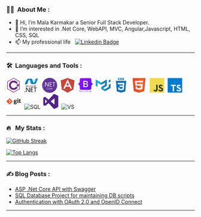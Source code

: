 
### :woman_technologist: &nbsp;About Me :

- 👋 Hi, I’m Mala Karmakar a Senior Full Stack Developer.
- 👀 I’m interested in .Net Core, WebAPI, MVC, Angular,Javascript, HTML, CSS, SQL
- 📫 My professional life &nbsp; [![Linkedin Badge](https://img.shields.io/badge/-malakarmakar-blue?style=flat&logo=Linkedin&logoColor=white)](https://www.linkedin.com/in/malakarmakar/)
---

### 🛠 &nbsp;Languages and Tools :

<p>
 <img src="https://github.com/devicons/devicon/blob/master/icons/csharp/csharp-line.svg" title="C#" alt="C#" width="40" height="40"/>&nbsp;
  <img src="https://github.com/devicons/devicon/blob/master/icons/dot-net/dot-net-original-wordmark.svg" title="SQL" alt="SQL" width="40" height="40"/>&nbsp;
   <img src="https://github.com/devicons/devicon/blob/master/icons/dotnetcore/dotnetcore-original.svg" title="NetCore" *alt="NetCore" width="40" height="40"/>&nbsp;
  <img src="https://github.com/devicons/devicon/blob/master/icons/angularjs/angularjs-plain.svg" title="Angular" alt="Angular" width="40" height="40"/>&nbsp;
  <img src="https://github.com/devicons/devicon/blob/master/icons/bootstrap/bootstrap-original-wordmark.svg" title="Bootstrap" alt="Bootstrap" width="40" height="40"/>&nbsp;
  <img src="https://github.com/devicons/devicon/blob/master/icons/materialui/materialui-original.svg" title="Material UI" alt="Material UI" width="40" height="40"/>&nbsp;
  <img src="https://github.com/devicons/devicon/blob/master/icons/css3/css3-plain-wordmark.svg"  title="CSS3" alt="CSS" width="40" height="40"/>&nbsp;
  <img src="https://github.com/devicons/devicon/blob/master/icons/html5/html5-original.svg" title="HTML5" alt="HTML" width="40" height="40"/>&nbsp;
  <img src="https://github.com/devicons/devicon/blob/master/icons/javascript/javascript-original.svg" title="JavaScript" alt="JavaScript" width="40" height="40"/>&nbsp;
    <img src="https://github.com/devicons/devicon/blob/master/icons/typescript/typescript-original.svg" title="Typescript" alt="Typescript" width="40" height="40"/>&nbsp;
  <img src="https://github.com/devicons/devicon/blob/master/icons/git/git-original-wordmark.svg" title="Git" alt="Git" width="40" height="40"/>&nbsp;
  <img src="https://www.sqlservertutorial.net/wp-content/uploads/sql-server-tutorial.svg" title="SQL" alt="SQL" width="60" height="60"/>&nbsp;
  <img src="https://github.com/devicons/devicon/blob/master/icons/visualstudio/visualstudio-plain.svg" title="VS" alt="VS" width="40" height="40"/>&nbsp;
  <img src="https://user-images.githubusercontent.com/1874103/46415699-cfc5cf00-c6f3-11e8-9bcc-2fc2bf1759ec.png" title="Azure DevOps" alt="VS" width="40" height="40"/>&nbsp;
</p>

---

### 🔥 &nbsp; My Stats :
[![GitHub Streak](http://github-readme-streak-stats.herokuapp.com?user=karmakarmala&theme=dark&background=000000)](https://git.io/streak-stats)

[![Top Langs](https://github-readme-stats.vercel.app/api/top-langs/?username=karmakarmala&layout=compact&theme=vision-friendly-dark)](https://github.com/anuraghazra/github-readme-stats)

---

### ✍️ Blog Posts : 
- [ASP .Net Core API with Swagger](https://karmakarmala.github.io/CRUDSwaggerWebAPI/)
- [SQL Database Project for maintaining DB scripts](https://karmakarmala.github.io/SQLDatabaseProject/)
- [Authentication with OAuth 2.0 and OpenID Connect](https://karmakarmala.github.io/OAuth-App/)
<!-- BLOG-POST-LIST:END -->

---
<img src="https://komarev.com/ghpvc/?username=your-github-karmakarmala&style=flat-square&color=blue" alt=""/>
